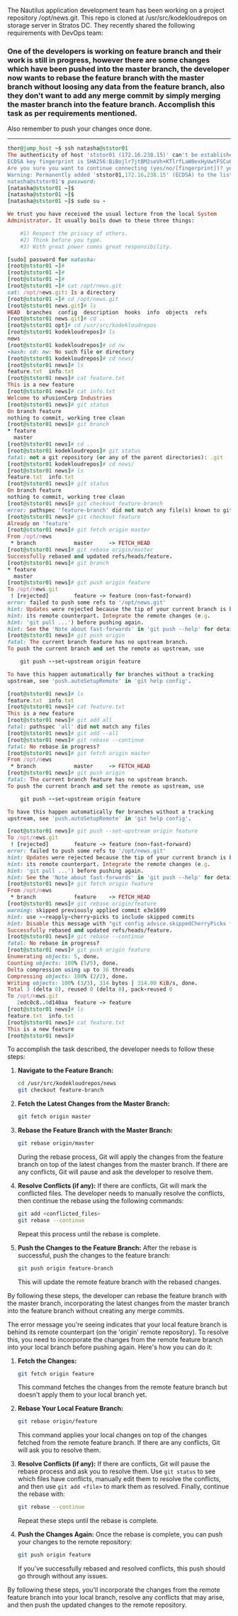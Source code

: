 The Nautilus application development team has been working on a project repository /opt/news.git. This repo is cloned at /usr/src/kodekloudrepos on storage server in Stratos DC. They recently shared the following requirements with DevOps team:



### One of the developers is working on feature branch and their work is still in progress, however there are some changes which have been pushed into the master branch, the developer now wants to rebase the feature branch with the master branch without loosing any data from the feature branch, also they don't want to add any merge commit by simply merging the master branch into the feature branch. Accomplish this task as per requirements mentioned.


Also remember to push your changes once done.

------

```ruby
thor@jump_host ~$ ssh natasha@ststor01
The authenticity of host 'ststor01 (172.16.238.15)' can't be established.
ECDSA key fingerprint is SHA256:BiBojlr7jtBM2seVh+KTlrfLaW0exHyUwtFSCu64Xrw.
Are you sure you want to continue connecting (yes/no/[fingerprint])? yes
Warning: Permanently added 'ststor01,172.16.238.15' (ECDSA) to the list of known hosts.
natasha@ststor01's password: 
[natasha@ststor01 ~]$ 
[natasha@ststor01 ~]$ 
[natasha@ststor01 ~]$ sudo su -

We trust you have received the usual lecture from the local System
Administrator. It usually boils down to these three things:

    #1) Respect the privacy of others.
    #2) Think before you type.
    #3) With great power comes great responsibility.

[sudo] password for natasha: 
[root@ststor01 ~]# 
[root@ststor01 ~]# 
[root@ststor01 ~]# 
[root@ststor01 ~]# cat /opt/news.git
cat: /opt/news.git: Is a directory
[root@ststor01 ~]# cd /opt/news.git
[root@ststor01 news.git]# ls
HEAD  branches  config  description  hooks  info  objects  refs
[root@ststor01 news.git]# cd ..
[root@ststor01 opt]# cd /usr/src/kodekloudrepos
[root@ststor01 kodekloudrepos]# ls
news
[root@ststor01 kodekloudrepos]# cd nw
-bash: cd: nw: No such file or directory
[root@ststor01 kodekloudrepos]# cd news/
[root@ststor01 news]# ls
feature.txt  info.txt
[root@ststor01 news]# cat feature.txt 
This is a new feature
[root@ststor01 news]# cat info.txt 
Welcome to xFusionCorp Industries
[root@ststor01 news]# git status
On branch feature
nothing to commit, working tree clean
[root@ststor01 news]# git branch
* feature
  master
[root@ststor01 news]# cd ..
[root@ststor01 kodekloudrepos]# git status
fatal: not a git repository (or any of the parent directories): .git
[root@ststor01 kodekloudrepos]# cd news/
[root@ststor01 news]# ls
feature.txt  info.txt
[root@ststor01 news]# git status
On branch feature
nothing to commit, working tree clean
[root@ststor01 news]# git checkout feature-branch
error: pathspec 'feature-branch' did not match any file(s) known to git
[root@ststor01 news]# git checkout feature
Already on 'feature'
[root@ststor01 news]# git fetch origin master
From /opt/news
 * branch            master     -> FETCH_HEAD
[root@ststor01 news]# git rebase origin/master
Successfully rebased and updated refs/heads/feature.
[root@ststor01 news]# git branch
* feature
  master
[root@ststor01 news]# git push origin feature
To /opt/news.git
 ! [rejected]        feature -> feature (non-fast-forward)
error: failed to push some refs to '/opt/news.git'
hint: Updates were rejected because the tip of your current branch is behind
hint: its remote counterpart. Integrate the remote changes (e.g.
hint: 'git pull ...') before pushing again.
hint: See the 'Note about fast-forwards' in 'git push --help' for details.
[root@ststor01 news]# git push origin
fatal: The current branch feature has no upstream branch.
To push the current branch and set the remote as upstream, use

    git push --set-upstream origin feature

To have this happen automatically for branches without a tracking
upstream, see 'push.autoSetupRemote' in 'git help config'.

[root@ststor01 news]# ls
feature.txt  info.txt
[root@ststor01 news]# cat feature.txt 
This is a new feature
[root@ststor01 news]# git add all
fatal: pathspec 'all' did not match any files
[root@ststor01 news]# git add --all
[root@ststor01 news]# git rebase --continue
fatal: No rebase in progress?
[root@ststor01 news]# git fetch origin master
From /opt/news
 * branch            master     -> FETCH_HEAD
[root@ststor01 news]# git push origin
fatal: The current branch feature has no upstream branch.
To push the current branch and set the remote as upstream, use

    git push --set-upstream origin feature

To have this happen automatically for branches without a tracking
upstream, see 'push.autoSetupRemote' in 'git help config'.

[root@ststor01 news]# git push --set-upstream origin feature
To /opt/news.git
 ! [rejected]        feature -> feature (non-fast-forward)
error: failed to push some refs to '/opt/news.git'
hint: Updates were rejected because the tip of your current branch is behind
hint: its remote counterpart. Integrate the remote changes (e.g.
hint: 'git pull ...') before pushing again.
hint: See the 'Note about fast-forwards' in 'git push --help' for details.
[root@ststor01 news]# git fetch origin feature
From /opt/news
 * branch            feature    -> FETCH_HEAD
[root@ststor01 news]# git rebase origin/feature
warning: skipped previously applied commit e3e1699
hint: use --reapply-cherry-picks to include skipped commits
hint: Disable this message with "git config advice.skippedCherryPicks false"
Successfully rebased and updated refs/heads/feature.
[root@ststor01 news]# git rebase --continue
fatal: No rebase in progress?
[root@ststor01 news]# git push origin feature
Enumerating objects: 5, done.
Counting objects: 100% (5/5), done.
Delta compression using up to 36 threads
Compressing objects: 100% (2/2), done.
Writing objects: 100% (3/3), 314 bytes | 314.00 KiB/s, done.
Total 3 (delta 0), reused 0 (delta 0), pack-reused 0
To /opt/news.git
   2edc0c8..0d140aa  feature -> feature
[root@ststor01 news]# ls
feature.txt  info.txt
[root@ststor01 news]# cat feature.txt 
This is a new feature
[root@ststor01 news]# 
```

To accomplish the task described, the developer needs to follow these steps:

1. **Navigate to the Feature Branch:**
   ```bash
   cd /usr/src/kodekloudrepos/news
   git checkout feature-branch
   ```

2. **Fetch the Latest Changes from the Master Branch:**
   ```bash
   git fetch origin master
   ```

3. **Rebase the Feature Branch with the Master Branch:**
   ```bash
   git rebase origin/master
   ```

   During the rebase process, Git will apply the changes from the feature branch on top of the latest changes from the master branch. If there are any conflicts, Git will pause and ask the developer to resolve them.

4. **Resolve Conflicts (if any):**
   If there are conflicts, Git will mark the conflicted files. The developer needs to manually resolve the conflicts, then continue the rebase using the following commands:
   ```bash
   git add <conflicted_files>
   git rebase --continue
   ```

   Repeat this process until the rebase is complete.

5. **Push the Changes to the Feature Branch:**
   After the rebase is successful, push the changes to the feature branch:
   ```bash
   git push origin feature-branch
   ```

   This will update the remote feature branch with the rebased changes.

By following these steps, the developer can rebase the feature branch with the master branch, incorporating the latest changes from the master branch into the feature branch without creating any merge commits.

The error message you're seeing indicates that your local feature branch is behind its remote counterpart (on the 'origin' remote repository). To resolve this, you need to incorporate the changes from the remote feature branch into your local branch before pushing again. Here's how you can do it:

1. **Fetch the Changes:**
   ```bash
   git fetch origin feature
   ```

   This command fetches the changes from the remote feature branch but doesn't apply them to your local branch yet.

2. **Rebase Your Local Feature Branch:**
   ```bash
   git rebase origin/feature
   ```

   This command applies your local changes on top of the changes fetched from the remote feature branch. If there are any conflicts, Git will ask you to resolve them.

3. **Resolve Conflicts (if any):**
   If there are conflicts, Git will pause the rebase process and ask you to resolve them. Use `git status` to see which files have conflicts, manually edit them to resolve the conflicts, and then use `git add <file>` to mark them as resolved. Finally, continue the rebase with:
   ```bash
   git rebase --continue
   ```

   Repeat these steps until the rebase is complete.

4. **Push the Changes Again:**
   Once the rebase is complete, you can push your changes to the remote repository:
   ```bash
   git push origin feature
   ```

   If you've successfully rebased and resolved conflicts, this push should go through without any issues.

By following these steps, you'll incorporate the changes from the remote feature branch into your local branch, resolve any conflicts that may arise, and then push the updated changes to the remote repository.

